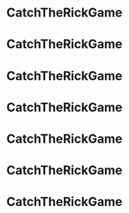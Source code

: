# CatchTheRickGame
# CatchTheRickGame
# CatchTheRickGame
# CatchTheRickGame
# CatchTheRickGame
# CatchTheRickGame
# CatchTheRickGame
